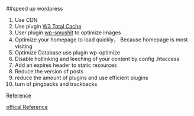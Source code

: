 ##speed up wordpress 
1. Use CDN
2. Use plugin  [W3 Total Cache](http://wordpress.org/extend/plugins/w3-total-cache/)
3. User plugin [wp-smushit](http://wordpress.org/extend/plugins/wp-smushit/) to optimize images
4. Optimize your homepage to load quickly， Because homepage is most visiting
5. Optimize Database use plugin wp-optimize
6. Disable hotlinking and leeching of your content by config .htaccess
7. Add an expires header to static resources
8. Reduce the version of posts
9. reduce the amount of plugins and use efficient plugins
10. turn of pingbacks and trackbacks


[Reference](http://www.sparringmind.com/speed-up-wordpress/)

[offical Reference](https://codex.wordpress.org/WordPress_Optimization#Hardware_Performance)
